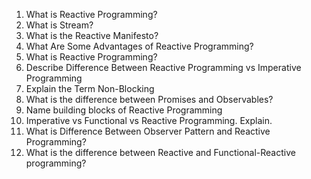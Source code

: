 1. What is Reactive Programming?
2. What is Stream?
3. What is the Reactive Manifesto?
4. What Are Some Advantages of Reactive Programming?
5. What is Reactive Programming?
6. Describe Difference Between Reactive Programming vs Imperative Programming
7. Explain the Term Non-Blocking
8. What is the difference between Promises and Observables?
9. Name building blocks of Reactive Programming
10. Imperative vs Functional vs Reactive Programming. Explain.
11. What is Difference Between Observer Pattern and Reactive Programming?
12. What is the difference between Reactive and Functional-Reactive programming?
